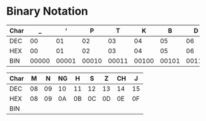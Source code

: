 # Binary Notation

| Char | _ | ‘ | P | T | K | B | D | G |
| --- | --- | --- | --- | --- | --- | --- | --- | --- |
| DEC | 00 | 01 | 02 | 03 | 04 | 05 | 06 | 07 |
| HEX | 00 | 01 | 02 | 03 | 04 | 05 | 06 | 07 |
| BIN | 00000 | 00001 | 00010 | 00011 | 00100 | 00101 | 00110 | 00111 |

| Char | M | N | NG | H | S | Z | CH | J |
| --- | --- | --- | --- | --- | --- | --- | --- | --- |
| DEC | 08 | 09 | 10 | 11 | 12 | 13 | 14 | 15 |
| HEX | 08 | 09 | 0A | 0B | 0C | 0D | 0E | 0F |
| BIN |  |  |  |  |  |  |  |  |